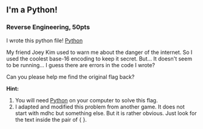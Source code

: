 ## I'm a Python!

### Reverse Engineering, 50pts

I wrote this python file! [Python](https://cdn.rawgit.com/mdhack/ctf/3b64afac/im_a_python.py)

My friend Joey Kim used to warn me about the danger of the internet. So I used the coolest base-16 encoding to keep it secret. But... It doesn't seem to be running... I guess there are errors in the code I wrote?

Can you please help me find the original flag back?

**Hint:**

1. You will need [Python](https://www.python.org/) on your computer to solve this flag.
2. I adapted and modified this problem from another game. It does not start with mdhc but something else. But it is rather obvious. Just look for the text inside the pair of { }.




